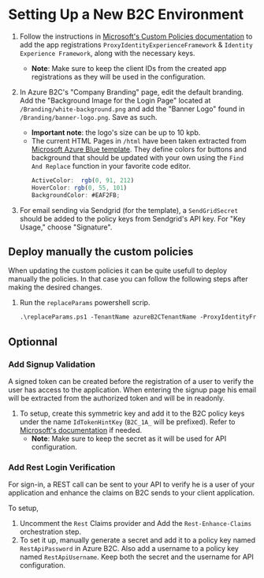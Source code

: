 # Setting Up a New B2C Environment

1. Follow the instructions in [Microsoft's Custom Policies documentation](https://learn.microsoft.com/en-us/azure/active-directory-b2c/tutorial-create-user-flows?pivots=b2c-custom-policy) to add the app registrations `ProxyIdentityExperienceFramework` & `Identity Experience Framework`, along with the necessary keys.
    * **Note**: Make sure to keep the client IDs from the created app registrations as they will be used in the configuration.

1. In Azure B2C's "Company Branding" page, edit the default branding. Add the "Background Image for the Login Page" located at `/Branding/white-background.png` and add the "Banner Logo" found in `/Branding/banner-logo.png`. Save as such.
    * **Important note**: the logo's size can be up to 10 kpb.
    + The current HTML Pages in `/html` have been taken extracted from [Microsoft Azure Blue template](https://learn.microsoft.com/en-us/azure/active-directory-b2c/customize-ui-with-html?pivots=b2c-custom-policy). They define colors for buttons and background that should be updated with your own using the `Find And Replace` function in your favorite code editor.
        ```js
        ActiveColor:  rgb(0, 91, 212)
        HoverColor: rgb(0, 55, 101) 
        BackgroundColor: #EAF2FB;
        ```

1. For email sending via Sendgrid (for the template), a `SendGridSecret` should be added to the policy keys from Sendgrid's API key. For "Key Usage," choose "Signature".

## Deploy manually the custom policies
When updating the custom policies it can be quite usefull to deploy manually the policies. 
In that case you can follow the following steps after making the desired changes.

1. Run the `replaceParams` powershell scrip.
    ```ps
    .\replaceParams.ps1 -TenantName azureB2CTenantName -ProxyIdentityFrameworkId proxyIdentityFrameworkId -IdentityExperienceFrameworkId idenityExperienceFramework -BlobStorageName blobstorageName -SendGridVerifyEmailTemplateId templateId -SendGridFromEmail fromEmail ...#otherOptionnalParameters 
    ```

## Optionnal 

### Add Signup Validation
A signed token can be created before the registration of a user to verify the user has access to the application.
When entering the signup page his email will be extracted from the authorized token and will be in readonly. 
1. To setup, create this symmetric key and add it to the B2C policy keys under the name `IdTokenHintKey` (`B2C_1A_` will be prefixed). Refer to [Microsoft's documentation](https://learn.microsoft.com/en-us/azure/active-directory-b2c/id-token-hint#issue-a-token-with-symmetric-keys) if needed.
    * **Note**: Make sure to keep the secret as it will be used for API configuration.

### Add Rest Login Verification

For sign-in, a REST call can be sent to your API to verify he is a user of your application and enhance the claims on B2C sends to your client application.

To setup,
1. Uncomment the `Rest` Claims provider and Add the `Rest-Enhance-Claims` orchestration step.
1. To set it up, manually generate a secret and add it to a policy key named `RestApiPassword` in Azure B2C. Also add a username to a policy key named `RestApiUsername`. Keep both the secret and the username for API configuration.
